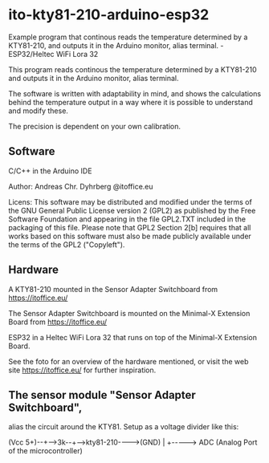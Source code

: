 # ito-kty81-210-arduino-esp32
Example program that continous reads the temperature determined by a KTY81-210, and outputs it in the Arduino monitor, alias terminal. - ESP32/Heltec WiFi Lora 32


This program reads continous the temperature determined by a KTY81-210
and outputs it in the Arduino monitor, alias terminal.

The software is written with adaptability in mind,
and shows the calculations behind the temperature output
in a way where it is possible to understand and modify these.

The precision is dependent on your own calibration.


## Software

C/C++ in the Arduino IDE

Author: Andreas Chr. Dyhrberg @itoffice.eu

Licens: This software may be distributed and modified under the terms of the 
GNU General Public License version 2 (GPL2) as published by the Free Software 
Foundation and appearing in the file GPL2.TXT included in the packaging of 
this file. Please note that GPL2 Section 2[b] requires that all works based 
on this software must also be made publicly available under the terms of the 
GPL2 ("Copyleft").


## Hardware

A KTY81-210 mounted in the Sensor Adapter Switchboard from https://itoffice.eu/ 

The Sensor Adapter Switchboard is mounted on the Minimal-X Extension Board from https://itoffice.eu/

ESP32 in a Heltec WiFi Lora 32 that runs on top of the Minimal-X Extension Board.

See the foto for an overview of the hardware mentioned, or visit the web site https://itoffice.eu/ for further inspiration.


## The sensor module "Sensor Adapter Switchboard", 
alias the circuit around the KTY81. Setup as a voltage divider like this:

 (Vcc 5+)--+-->3k--+-->kty81-210---->(GND)
                   |
                   +-----> ADC (Analog Port of the microcontroller)
